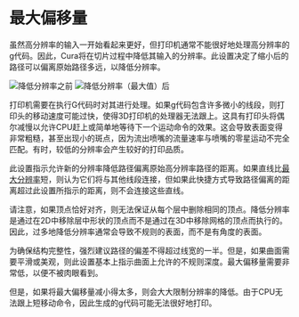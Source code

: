 最大偏移量
====
虽然高分辨率的输入一开始看起来更好，但打印机通常不能很好地处理高分辨率的g代码。因此，Cura将在切片过程中降低其输入的分辨率。此设置决定了缩小后的路径可以偏离原始路径多远，以降低分辨率。

<!--screenshot {
"image_path": "meshfix_maximum_resolution_0.05.png",
"models": [{"script": "cylinder.scad"}],
"camera_position": [40, -20, 116],
"settings": {
"meshfix_maximum_resolution": 0.05
},
"colours": 64
}-->
<!--screenshot {
"image_path": "meshfix_maximum_resolution_1.png",
"models": [{"script": "cylinder.scad"}],
"camera_position": [40, -20, 116],
"settings": {
"meshfix_maximum_resolution": 4,
"meshfix_maximum_deviation": 0.5
},
"colours": 64
}-->
![降低分辨率之前](../images/meshfix_maximum_resolution_0.05.png)
![降低分辨率（最大值）后](../images/meshfix_maximum_resolution_1.png)

打印机需要在执行G代码时对其进行处理。如果g代码包含许多微小的线段，则打印头的移动速度可能过快，使得3D打印机的处理器无法跟上。这具有打印头将偶尔减慢以允许CPU赶上或简单地等待下一个运动命令的效果。这会导致表面变得非常粗糙，甚至出现小的斑点，因为流出喷嘴的流量速率与喷嘴的零星运动不完全匹配。有时，较低的分辨率会产生较好的打印品质。

此设置指示允许新的分辨率降低路径偏离原始高分辨率路径的距离。如果直线比[最大分辨率](meshfix_maximum_resolution.md)短，则认为它们将与其他线段连接，但如果此快捷方式导致路径偏离的距离超过此设置所指示的距离，则不会连接这些直线。

请注意，如果顶点恰好对齐，则无法保证从每个层中删除相同的顶点。降低分辨率是通过在2D中移除层中形状的顶点而不是通过在3D中移除网格的顶点而执行的。因此，过多地降低分辨率通常会导致不规则的表面，而不是有角度的表面。

为确保结构完整性，强烈建议路径的偏差不得超过线宽的一半。但是，如果曲面需要平滑或美观，则此设置基本上指示曲面上允许的不规则深度。最大偏移量需要非常低，以便不被肉眼看到。

但是，如果将最大偏移量减小得太多，则会大大限制分辨率的降低。由于CPU无法跟上短移动命令，因此生成的g代码可能无法很好地打印。
